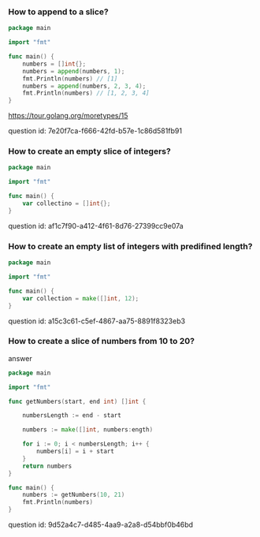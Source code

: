 ### How to append to a slice?

```go
package main

import "fmt"

func main() {
    numbers = []int{};
    numbers = append(numbers, 1);
    fmt.Println(numbers) // [1]
    numbers = append(numbers, 2, 3, 4);
    fmt.Println(numbers) // [1, 2, 3, 4]
}
```

https://tour.golang.org/moretypes/15


question id: 7e20f7ca-f666-42fd-b57e-1c86d581fb91


### How to create an empty slice of integers?

```go
package main

import "fmt"

func main() {
    var collectino = []int{};
}
```

question id: af1c7f90-a412-4f61-8d76-27399cc9e07a


### How to create an empty list of integers with predifined length?

```go
package main

import "fmt"

func main() {
    var collection = make([]int, 12);
}
```

question id: a15c3c61-c5ef-4867-aa75-8891f8323eb3



### How to create a slice of numbers from 10 to 20?

answer
```go
package main

import "fmt"

func getNumbers(start, end int) []int {

	numbersLength := end - start

	numbers := make([]int, numbers:ength)

	for i := 0; i < numbersLength; i++ {
		numbers[i] = i + start
	}
	return numbers
}

func main() {
	numbers := getNumbers(10, 21)
	fmt.Println(numbers)
}
```

question id: 9d52a4c7-d485-4aa9-a2a8-d54bbf0b46bd
